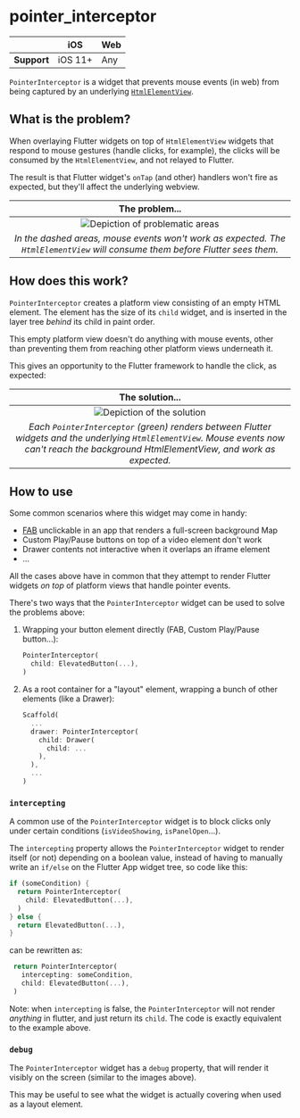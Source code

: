 # pointer_interceptor

|             | iOS     | Web |
|-------------|---------|-----|
| **Support** | iOS 11+ | Any |

`PointerInterceptor` is a widget that prevents mouse events (in web) from being captured by an underlying [`HtmlElementView`](https://api.flutter.dev/flutter/widgets/HtmlElementView-class.html).

## What is the problem?

When overlaying Flutter widgets on top of `HtmlElementView` widgets that respond to mouse gestures (handle clicks, for example), the clicks will be consumed by the `HtmlElementView`, and not relayed to Flutter.

The result is that Flutter widget's `onTap` (and other) handlers won't fire as expected, but they'll affect the underlying webview.

|The problem...|
|:-:|
|![Depiction of problematic areas](https://raw.githubusercontent.com/flutter/packages/main/packages/pointer_interceptor/doc/img/affected-areas.png)|
|_In the dashed areas, mouse events won't work as expected. The `HtmlElementView` will consume them before Flutter sees them._|


## How does this work?

`PointerInterceptor` creates a platform view consisting of an empty HTML element. The element has the size of its `child` widget, and is inserted in the layer tree _behind_ its child in paint order.

This empty platform view doesn't do anything with mouse events, other than preventing them from reaching other platform views underneath it.

This gives an opportunity to the Flutter framework to handle the click, as expected:

|The solution...|
|:-:|
|![Depiction of the solution](https://raw.githubusercontent.com/flutter/packages/main/packages/pointer_interceptor/doc/img/fixed-areas.png)|
|_Each `PointerInterceptor` (green) renders between Flutter widgets and the underlying `HtmlElementView`. Mouse events now can't reach the background HtmlElementView, and work as expected._|

## How to use

Some common scenarios where this widget may come in handy:

* [FAB](https://api.flutter.dev/flutter/material/FloatingActionButton-class.html) unclickable in an app that renders a full-screen background Map
* Custom Play/Pause buttons on top of a video element don't work
* Drawer contents not interactive when it overlaps an iframe element
* ...

All the cases above have in common that they attempt to render Flutter widgets *on top* of platform views that handle pointer events.

There's two ways that the `PointerInterceptor` widget can be used to solve the problems above:

1. Wrapping your button element directly (FAB, Custom Play/Pause button...):

    ```dart
    PointerInterceptor(
      child: ElevatedButton(...),
    )
    ```

2. As a root container for a "layout" element, wrapping a bunch of other elements (like a Drawer):

    ```dart
    Scaffold(
      ...
      drawer: PointerInterceptor(
        child: Drawer(
          child: ...
        ),
      ),
      ...
    )
    ```

### `intercepting`

A common use of the `PointerInterceptor` widget is to block clicks only under
certain conditions (`isVideoShowing`, `isPanelOpen`...).

The `intercepting` property allows the `PointerInterceptor` widget to render
itself (or not) depending on a boolean value, instead of having to manually
write an `if/else` on the Flutter App widget tree, so code like this:

  ```dart
  if (someCondition) {
    return PointerInterceptor(
      child: ElevatedButton(...),
    )
  } else {
    return ElevatedButton(...),
  }
  ```

can be rewritten as:

   ```dart
    return PointerInterceptor(
      intercepting: someCondition,
      child: ElevatedButton(...),
    )
   ```

Note: when `intercepting` is false, the `PointerInterceptor` will not render
_anything_ in flutter, and just return its `child`. The code is exactly
equivalent to the example above.

### `debug`

The `PointerInterceptor` widget has a `debug` property, that will render it visibly on the screen (similar to the images above).

This may be useful to see what the widget is actually covering when used as a layout element.
